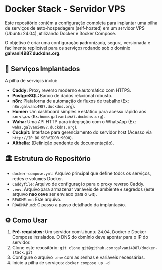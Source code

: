 # Docker Stack - Servidor VPS

Este repositório contém a configuração completa para implantar uma pilha de serviços de auto-hospedagem (self-hosted) em um servidor VPS (Ubuntu 24.04), utilizando Docker e Docker Compose.

O objetivo é criar uma configuração padronizada, segura, versionada e facilmente replicável para os serviços rodando sob o domínio **galvani4987.duckdns.org**.

## 🚀 Serviços Implantados

A pilha de serviços inclui:

* **Caddy:** Proxy reverso moderno e automático com HTTPS.
* **PostgreSQL:** Banco de dados relacional robusto.
* **n8n:** Plataforma de automação de fluxos de trabalho (Ex: `n8n.galvani4987.duckdns.org`).
* **Homer:** Um dashboard simples e estático para acesso rápido aos serviços (Ex: `home.galvani4987.duckdns.org`).
* **Waha:** Uma API HTTP para integração com o WhatsApp (Ex: `waha.galvani4987.duckdns.org`).
* **Cockpit:** Interface para gerenciamento do servidor host (Acesso via `http://IP_DO_SERVIDOR:9090`).
* **Althelia:** (Definição pendente de documentação).

## 🏛️ Estrutura do Repositório

* `docker-compose.yml`: Arquivo principal que define todos os serviços, redes e volumes Docker.
* `Caddyfile`: Arquivo de configuração para o proxy reverso Caddy.
* `.env`: Arquivo para armazenar variáveis de ambiente e segredos (este arquivo **não deve** ser enviado para o Git).
* `README.md`: Este arquivo.
* `ROADMAP.md`: O passo a passo detalhado da implantação.

## ⚙️ Como Usar

1.  **Pré-requisitos:** Um servidor com Ubuntu 24.04, Docker e Docker Compose instalados. O DNS do domínio deve apontar para o IP do servidor.
2.  Clone este repositório: `git clone git@github.com:galvani4987/docker-stack.git`
3.  Configure o arquivo `.env` com as senhas e variáveis necessárias.
4.  Inicie a pilha de serviços: `docker compose up -d`

